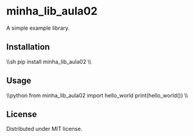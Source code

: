 ﻿# minha_lib_aula02
A simple example library.
## Installation
\\\sh
pip install minha_lib_aula02
\\\
## Usage
\\\python
from minha_lib_aula02 import hello_world
print(hello_world())
\\\
## License

Distributed under MIT license.